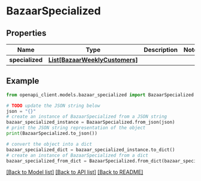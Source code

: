 # BazaarSpecialized


## Properties

Name | Type | Description | Notes
------------ | ------------- | ------------- | -------------
**specialized** | [**List[BazaarWeeklyCustomers]**](BazaarWeeklyCustomers.md) |  | 

## Example

```python
from openapi_client.models.bazaar_specialized import BazaarSpecialized

# TODO update the JSON string below
json = "{}"
# create an instance of BazaarSpecialized from a JSON string
bazaar_specialized_instance = BazaarSpecialized.from_json(json)
# print the JSON string representation of the object
print(BazaarSpecialized.to_json())

# convert the object into a dict
bazaar_specialized_dict = bazaar_specialized_instance.to_dict()
# create an instance of BazaarSpecialized from a dict
bazaar_specialized_from_dict = BazaarSpecialized.from_dict(bazaar_specialized_dict)
```
[[Back to Model list]](../README.md#documentation-for-models) [[Back to API list]](../README.md#documentation-for-api-endpoints) [[Back to README]](../README.md)


